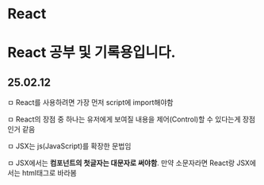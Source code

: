 # React

# React 공부 및 기록용입니다.

## 25.02.12

ㅁ React를 사용하려면 가장 먼저 script에 import해야함

ㅁ React의 장점 중 하나는 유저에게 보여질 내용을 제어(Control)할 수 있다는게 장점인거 같음

ㅁ JSX는 js(JavaScript)를 확장한 문법임

ㅁ JSX에서는 **컴포넌트의 첫글자는 대문자로 써야함**. 만약 소문자라면 React랑 JSX에서는 html태그로 바라봄
